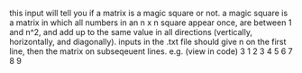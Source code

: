 this input will tell you if a matrix is a magic square or not. 
a magic square is a matrix in which all numbers in an n x n square appear once, are between 1 and n^2, and add up to the 
same value in all directions (vertically, horizontally, and diagonally). 
inputs in the .txt file should give n on the first line, then the matrix on subseqeuent lines. e.g. (view in code)
3
1 2 3
4 5 6
7 8 9
